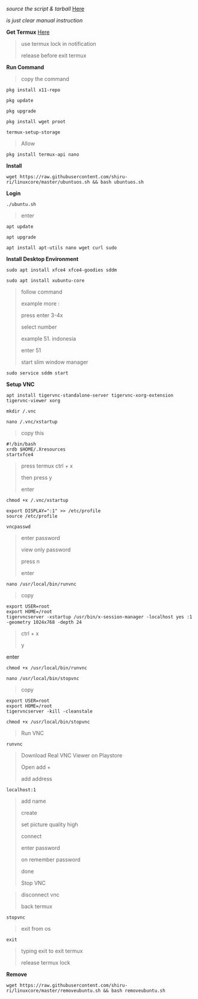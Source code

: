 *source the script & tarball* [Here](https://github.com/EXALAB)

*is just clear manual instruction*

**Get Termux**
[Here](https://github.com/termux/termux-app)

> use termux lock in notification
>
> release before exit termux
>

**Run Command**
> copy the command
>
```
pkg install x11-repo
```
>
```
pkg update
```
>
```
pkg upgrade
```
>
```
pkg install wget proot
```
>
```
termux-setup-storage
```
> Allow
>
```
pkg install termux-api nano
```

**Install**
>
```
wget https://raw.githubusercontent.com/shiru-ri/linuxcore/master/ubuntuos.sh && bash ubuntuos.sh
```

**Login**
>
```
./ubuntu.sh
```
> enter
>
```
apt update
```
>
```
apt upgrade
```
>
```
apt install apt-utils nano wget curl sudo
```

**Install Desktop Environment**
>
```
sudo apt install xfce4 xfce4-goodies sddm
```
>
```
sudo apt install xubuntu-core
```

> follow command
> 
> example more :
> 
> press enter 3-4x
> 
> select number
>
>example 51. indonesia
> 
> enter 51
>
> start slim window manager
>
```
sudo service sddm start
```

**Setup VNC**
 >
```
apt install tigervnc-standalone-server tigervnc-xorg-extension tigervnc-viewer xorg
```

>
```
mkdir /.vnc
```
>
```
nano /.vnc/xstartup
```
> copy this
>
```
#!/bin/bash
xrdb $HOME/.Xresources
startxfce4
```
> press termux ctrl + x
> 
> then press y
> 
> enter
>
```
chmod +x /.vnc/xstartup
```
>
```
export DISPLAY=":1" >> /etc/profile
source /etc/profile
```
>
```
vncpasswd
```
> enter password
> 
> view only password
> 
> press n
> 
> enter
>
```
nano /usr/local/bin/runvnc
```
> copy
>
```
export USER=root
export HOME=/root
tigervncserver -xstartup /usr/bin/x-session-manager -localhost yes :1 -geometry 1024x768 -depth 24
```
> ctrl + x
> 
> y
>
enter
>
```
chmod +x /usr/local/bin/runvnc
```
>
```
nano /usr/local/bin/stopvnc
```
> copy
>
```
export USER=root
export HOME=/root
tigervncserver -kill -cleanstale
```
>
```
chmod +x /usr/local/bin/stopvnc
```
> Run VNC
>
```
runvnc
```
> Download Real VNC Viewer on Playstore
>
> Open add +
>
> add address
>
```
localhost:1
```
> add name
>
> create
>
> set picture quality high
>
> connect
>
> enter password
>
> on remember password
>
> done
>
> Stop VNC

> disconnect vnc
>
> back termux
>
>
```
stopvnc
```
> exit from os
>
```
exit
```
> typing exit to exit termux
>
> release termux lock

**Remove**
>
```
wget https://raw.githubusercontent.com/shiru-ri/linuxcore/master/removeubuntu.sh && bash removeubuntu.sh
```
